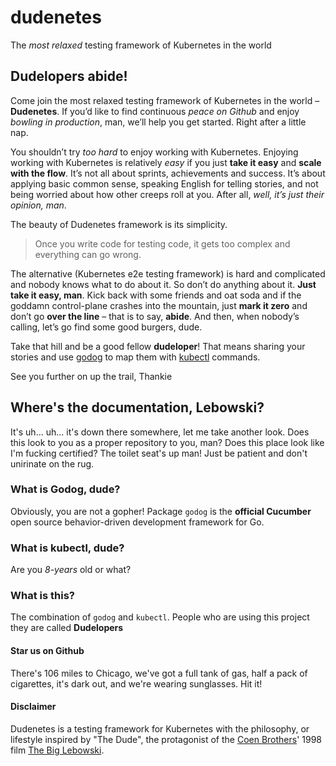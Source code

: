 # dudenetes
The *most relaxed* testing framework of Kubernetes in the world

## Dudelopers abide!

Come join the most relaxed testing framework of Kubernetes in the world – **Dudenetes**. If you’d like to find continuous *peace on Github* and enjoy *bowling in production*, man, we’ll help you get started. Right after a little nap.

You shouldn’t try *too hard* to enjoy working with Kubernetes. Enjoying working with Kubernetes is relatively *easy* if you just **take it easy** and **scale with the flow**. It’s not all about sprints, achievements and success. It’s about applying basic common sense, speaking English for telling stories, and not being worried about how other creeps roll at you. After all, *well, it’s just their opinion, man*.

The beauty of Dudenetes framework is its simplicity. 

> Once you write code for testing code, it gets too complex and everything can go wrong.

The alternative (Kubernetes e2e testing framework) is hard and complicated and nobody knows what to do about it. So don’t do anything about it. **Just take it easy, man**. Kick back with some friends and oat soda and if the goddamn control-plane crashes into the mountain, just **mark it zero** and don’t go **over the line** – that is to say, **abide**. And then, when nobody’s calling, let’s go find some good burgers, dude. 

Take that hill and be a good fellow **dudeloper**! That means sharing your stories and use [godog](https://github.com/DATA-DOG/godog) to map them with [kubectl](https://kubernetes.io/docs/reference/kubectl/overview/) commands.

See you further on up the trail,
Thankie

## Where's the documentation, Lebowski?

It's uh... uh... it's down there somewhere, let me take another look. Does this look to you as a proper repository to you, man? Does this place look like I'm fucking certified? The toilet seat's up man!
Just be patient and don't unirinate on the rug.

### What is Godog, dude?

Obviously, you are not a gopher! Package `godog` is the **official Cucumber** open source behavior-driven development framework for Go.

### What is kubectl, dude?

Are you *8-years* old or what?

### What is this?

The combination of `godog` and `kubectl`. People who are using this project they are called **Dudelopers**

#### Star us on Github

There's 106 miles to Chicago, we've got a full tank of gas, half a pack of cigarettes, it's dark out, and we're wearing sunglasses. Hit it!

#### Disclaimer

Dudenetes is a testing framework for Kubernetes with the philosophy, or lifestyle inspired by "The Dude", the protagonist of the [Coen Brothers](https://en.wikipedia.org/wiki/Coen_Brothers)' 1998 film [The Big Lebowski](https://en.wikipedia.org/wiki/The_Big_Lebowski).